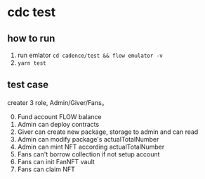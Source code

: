 # cdc test

## how to run

1. run emlator `cd cadence/test && flow emulator -v`
2. `yarn test`

## test case

creater 3 role, Admin/Giver/Fans。

0. Fund account FLOW balance
1. Admin can deploy contracts
2. Giver can create new package, storage to admin and can read
3. Admin can modify package's actualTotalNumber
4. Admin can mint NFT according actualTotalNumber
5. Fans can't borrow collection if not setup account
6. Fans can init FanNFT vault
7. Fans can claim NFT
